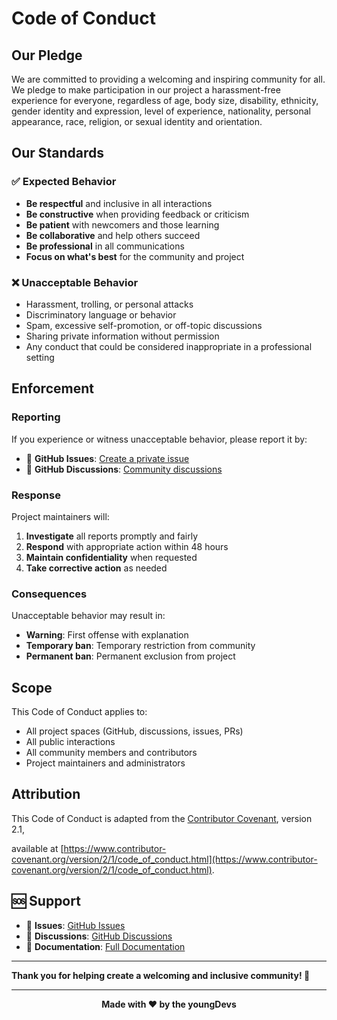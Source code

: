 # Code of Conduct

## Our Pledge

We are committed to providing a welcoming and inspiring community for all. We pledge to make participation in our project a harassment-free experience for everyone, regardless of age, body size, disability, ethnicity, gender identity and expression, level of experience, nationality, personal appearance, race, religion, or sexual identity and orientation.

## Our Standards

### ✅ Expected Behavior

- **Be respectful** and inclusive in all interactions
- **Be constructive** when providing feedback or criticism
- **Be patient** with newcomers and those learning
- **Be collaborative** and help others succeed
- **Be professional** in all communications
- **Focus on what's best** for the community and project

### ❌ Unacceptable Behavior

- Harassment, trolling, or personal attacks
- Discriminatory language or behavior
- Spam, excessive self-promotion, or off-topic discussions
- Sharing private information without permission
- Any conduct that could be considered inappropriate in a professional setting

## Enforcement

### Reporting

If you experience or witness unacceptable behavior, please report it by:

- 🐛 **GitHub Issues**: [Create a private issue](https://github.com/PasswordCheck/Password-Check/issues)
- 💬 **GitHub Discussions**: [Community discussions](https://github.com/PasswordCheck/Password-Check/discussions)

### Response

Project maintainers will:

1. **Investigate** all reports promptly and fairly
2. **Respond** with appropriate action within 48 hours
3. **Maintain confidentiality** when requested
4. **Take corrective action** as needed

### Consequences

Unacceptable behavior may result in:

- **Warning**: First offense with explanation
- **Temporary ban**: Temporary restriction from community
- **Permanent ban**: Permanent exclusion from project

## Scope

This Code of Conduct applies to:

- All project spaces (GitHub, discussions, issues, PRs)
- All public interactions
- All community members and contributors
- Project maintainers and administrators

## Attribution

This Code of Conduct is adapted from the [Contributor Covenant](https://www.contributor-covenant.org/), version 2.1, 

available at [https://www.contributor-covenant.org/version/2/1/code_of_conduct.html](https://www.contributor-covenant.org/version/2/1/code_of_conduct.html).

## 🆘 Support

- 🐛 **Issues**: [GitHub Issues](https://github.com/PasswordCheck/Password-Check/issues)
- 💬 **Discussions**: [GitHub Discussions](https://github.com/PasswordCheck/Password-Check/discussions)
- 📖 **Documentation**: [Full Documentation](https://github.com/PasswordCheck/Password-Check#readme)

---

**Thank you for helping create a welcoming and inclusive community! 🙏**

---

<div align="center">
  
**Made with ❤️ by the youngDevs**

</div>
